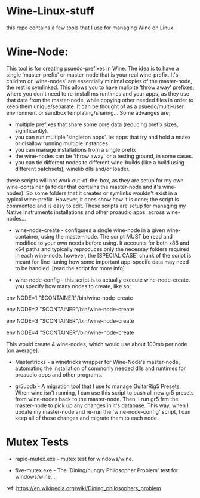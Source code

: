 # Wine-Linux-stuff

this repo contains a few tools that I use for managing Wine on Linux.

# Wine-Node:

This tool is for creating psuedo-prefixes in Wine. The idea is to have a single 'master-prefix' or master-node that is your real wine-prefix. It's children or 'wine-nodes' are essentially minimal copies of the master-node, the rest is symlinked. This allows you to have muliplte 'throw away' prefixes; where you don't need to re-install ms runtimes and your apps, as they use that data from the master-node, while copying other needed files in order to keep them unique/separate. It can be thought of as a psuedo/multi-user environment or sandbox templating/sharing... Some advanges are; 

* multiple prefixes that share some core data (reducing prefix sizes, significantly).
* you can run multiple 'singleton apps'. ie: apps that try and hold a mutex or disallow running multiple instances
* you can manage installations from a single prefix
* the wine-nodes can be 'throw away' or a testing ground, in some cases. 
* you can tie different nodes to different wine-builds (like a build using different patchsets), winelib dlls and/or loader.

these scripts will not work out-of-the-box, as they are setup for my own wine-container (a folder that contains the master-node and it's wine-nodes). So some folders that it creates or symlinks wouldn't exist in a typical wine-prefix. However, it does show how it is done; the script is commented and is easy to edit. These scripts are setup for managing my Native Instruments installations and other proaudio apps, across wine-nodes...

* wine-node-create - configures a single wine-node in a given wine-container, using the master-node. The script MUST be read
  and modified to your own needs before using. It accounts for both x86 and x64 paths and typically reproduces only the
  necessay folders required in each wine-node. however, the [SPECIAL CASE] chunk of the script is meant for fine-tuning how
  some important app-specifc data may need to be handled. [read the script for more info]

* wine-node-config - this script is to actually execute wine-node-create.  you specify how many nodes to create, like so;

env NODE=1 "$CONTAINER"/bin/wine-node-create

env NODE=2 "$CONTAINER"/bin/wine-node-create

env NODE=3 "$CONTAINER"/bin/wine-node-create

env NODE=4 "$CONTAINER"/bin/wine-node-create

This would create 4 wine-nodes, which would use about 100mb per node [on average].

* Mastertricks - a winetricks wrapper for Wine-Node's master-node, automating the installation of commonly needed dlls and 
  runtimes for proaudio apps and other programs. 

* gr5updb - A migration tool that I use to manage GuitarRig5 Presets. When wine isn't running, I can use this script to push
  all new gr5 presets from wine-nodes back to the master-node. Then, I run gr5 frm the master-node to pick up any changes in
  it's database. This way, when I update my master-node and re-run the 'wine-node-config' script, I can keep all of those
  changes and migrate them to each node.

# Mutex Tests

* rapid-mutex.exe - mutex test for windows/wine.

* five-mutex.exe - The 'Dining/hungry Philosopher Problem' test for windows/wine.... 

ref: https://en.wikipedia.org/wiki/Dining_philosophers_problem
